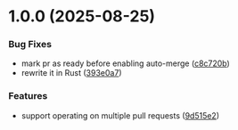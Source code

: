 # 1.0.0 (2025-08-25)


### Bug Fixes

* mark pr as ready before enabling auto-merge ([c8c720b](https://github.com/EricCrosson/gh-arm/commit/c8c720bea57e8d7dc261cd5107b04f870bae92ef))
* rewrite it in Rust ([393e0a7](https://github.com/EricCrosson/gh-arm/commit/393e0a7d1cbdb5bc1a9f88ec3fe93ee9e1b67dc1))


### Features

* support operating on multiple pull requests ([9d515e2](https://github.com/EricCrosson/gh-arm/commit/9d515e2adc3a6c06f8cf8187666ae85c9006941e))
